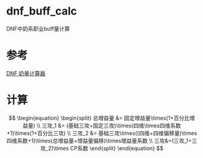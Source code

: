 # dnf_buff_calc
DNF中奶系职业buff量计算

# 参考
[DNF 奶量计算器](https://www.zhihu.com/question/26679108)

# 计算
$$
\begin{equation}
\begin{split}
总增益量 &= 固定增益量\times(1+百分比增益量) \\
三攻_1 &= (基础三攻+固定三攻)\times(四维\times四维系数+1)\times(1+百分比三攻) \\
三攻_2 &= 基础三攻\times((四维+四维偏移量)\times四维系数+1)\times(总增益量+增益量偏移)\times增益量系数 \\
三攻&=(三攻_1+三攻_2)\times CP系数
\end{split}
\end{equation}
$$